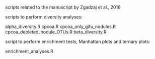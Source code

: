 scripts related to the manuscript by Zgadzaj et al., 2016

scripts to perform diversity analyses:

alpha_diversity.R
cpcoa.R
cpcoa_only_gifu_nodules.R
cpcoa_depleted_nodule_OTUs.R
beta_diversity.R

script to perform enrichment tests, Manhattan plots and ternary plots:

enrichment_analyses.R

